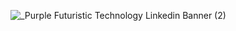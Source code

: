![_Purple Futuristic Technology Linkedin Banner (2)](https://github.com/BiaAkemi/Java-Sololearn-projects/assets/145511213/4e46453b-42ab-4b18-8e05-b57dad4e5dd3)
